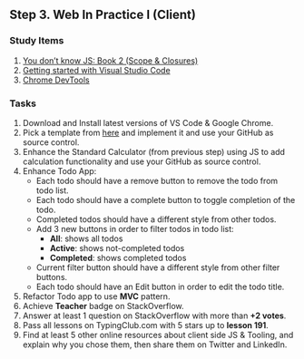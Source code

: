 ## Step 3. Web In Practice I (Client)


### Study Items  <!-- omit in toc -->

1. [You don’t know JS: Book 2 (Scope & Closures)](https://github.com/getify/You-Dont-Know-JS/blob/1st-ed/scope%20&%20closures/README.md#you-dont-know-js-scope--closures)
2. [Getting started with Visual Studio Code](https://code.visualstudio.com/docs/introvideos/basics)
3. [Chrome DevTools](https://developers.google.com/web/tools/chrome-devtools/)


### Tasks  <!-- omit in toc -->

   1. Download and Install latest versions of VS Code & Google Chrome. 
   2. Pick a template from [here](https://colorlib.com/wp/free-html5-admin-dashboard-templates/) and implement it and use your GitHub as source control.
   3. Enhance the Standard Calculator (from previous step) using JS to add calculation functionality and use your GitHub as source control.
   4. Enhance Todo App:
      - Each todo should have a remove button to remove the todo from todo list.
      - Each todo should have a complete button to toggle completion of the todo. 
      - Completed todos should have a different style from other todos.
      - Add 3 new buttons in order to filter todos in todo list:
         - **All**: shows all todos
         - **Active**: shows not-completed todos
         - **Completed**: shows completed todos
      - Current filter button should have a different style from other filter buttons.
      - Each todo should have an Edit button in order to edit the todo title.
   5. Refactor Todo app to use **MVC** pattern.
   6. Achieve **Teacher** badge on StackOverflow.
   7. Answer at least 1 question on StackOverflow with more than **+2 votes**.
   8. Pass all lessons on TypingClub.com with 5 stars up to **lesson 191**.
   9. Find at least 5 other online resources about client side JS & Tooling, and explain why you chose them, then share them on Twitter and LinkedIn. 
